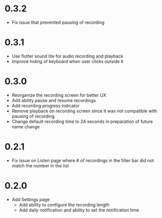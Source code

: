 # 0.3.2
- Fix issue that prevented pausing of recording

# 0.3.1
- Use flutter sound lite for audio recording and playback
- Improve hiding of keyboard when user clicks outside it

# 0.3.0
- Reorganize the recording screen for better UX
- Add ability pause and resume recordings
- Add recording progress indicator
- Remove playback on recording screen since it was not compatible with pausing of recording
- Change default recording time to 24 seconds in preparation of future name change

# 0.2.1
- Fix issue on Listen page where # of recordings in the filter bar did not match the number in the 
list

# 0.2.0
- Add Settings page
    - Add ability to configure the recording length
    - Add daily notification and ability to set the notification time